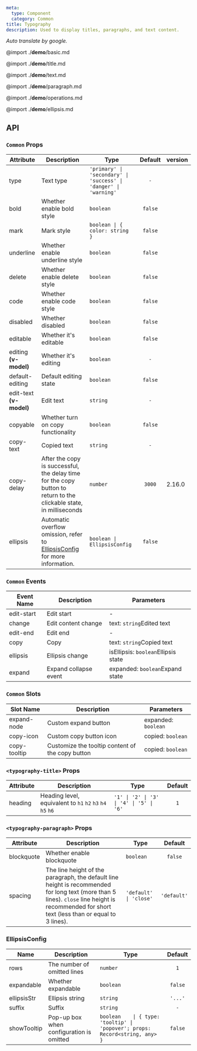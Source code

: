 ```yaml
meta:
  type: Component
  category: Common
title: Typography
description: Used to display titles, paragraphs, and text content.
```

*Auto translate by google.*

@import ./__demo__/basic.md

@import ./__demo__/title.md

@import ./__demo__/text.md

@import ./__demo__/paragraph.md

@import ./__demo__/operations.md

@import ./__demo__/ellipsis.md

## API






### `Common` Props

|Attribute|Description|Type|Default|version|
|---|---|---|:---:|:---|
|type|Text type|`'primary' \| 'secondary' \| 'success' \| 'danger' \| 'warning'`|`-`||
|bold|Whether enable bold style|`boolean`|`false`||
|mark|Mark style|`boolean \| { color: string }`|`false`||
|underline|Whether enable underline style|`boolean`|`false`||
|delete|Whether enable delete style|`boolean`|`false`||
|code|Whether enable code style|`boolean`|`false`||
|disabled|Whether disabled|`boolean`|`false`||
|editable|Whether it's editable|`boolean`|`false`||
|editing **(v-model)**|Whether it's editing|`boolean`|`-`||
|default-editing|Default editing state|`boolean`|`false`||
|edit-text **(v-model)**|Edit text|`string`|`-`||
|copyable|Whether turn on copy functionality|`boolean`|`false`||
|copy-text|Copied text|`string`|`-`||
|copy-delay|After the copy is successful, the delay time for the copy button to return to the clickable state, in milliseconds|`number`|`3000`|2.16.0|
|ellipsis|Automatic overflow omission, refer to [EllipsisConfig](#ellipsisconfig) for more information.|`boolean \| EllipsisConfig`|`false`||
### `Common` Events

|Event Name|Description|Parameters|
|---|---|---|
|edit-start|Edit start|-|
|change|Edit content change|text: `string`Edited text|
|edit-end|Edit end|-|
|copy|Copy|text: `string`Copied text|
|ellipsis|Ellipsis change|isEllipsis: `boolean`Ellipsis state|
|expand|Expand collapse event|expanded: `boolean`Expand state|
### `Common` Slots

|Slot Name|Description|Parameters|
|---|---|---|
|expand-node|Custom expand button|expanded: `boolean`|
|copy-icon|Custom copy button icon|copied: `boolean`|
|copy-tooltip|Customize the tooltip content of the copy button|copied: `boolean`|




### `<typography-title>` Props

|Attribute|Description|Type|Default|
|---|---|---|:---:|
|heading|Heading level, equivalent to `h1` `h2` `h3` `h4` `h5` `h6`|`'1' \| '2' \| '3' \| '4' \| '5' \| '6'`|`1`|




### `<typography-paragraph>` Props

|Attribute|Description|Type|Default|
|---|---|---|:---:|
|blockquote|Whether enable blockquote|`boolean`|`false`|
|spacing|The line height of the paragraph, the default line height is recommended for long text (more than 5 lines). `close` line height is recommended for short text (less than or equal to 3 lines).|`'default' \| 'close'`|`'default'`|








### EllipsisConfig

|Name|Description|Type|Default|
|---|---|---|:---:|
|rows|The number of omitted lines|`number`|`1`|
|expandable|Whether expandable|`boolean`|`false`|
|ellipsisStr|Ellipsis string|`string`|`'...'`|
|suffix|Suffix|`string`|`-`|
|showTooltip|Pop-up box when configuration is omitted|`boolean    \| { type: 'tooltip' \| 'popover'; props: Record<string, any> }`|`false`|


